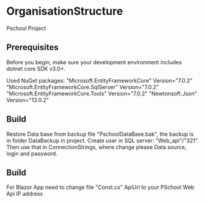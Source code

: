 # OrganisationStructure
Pschool Project

## Prerequisites
Before you begin, make sure your development environment includes dotnet core SDK v3.0+.

Used NuGet packages:
"Microsoft.EntityFrameworkCore" Version="7.0.2" 
"Microsoft.EntityFrameworkCore.SqlServer" Version="7.0.2"
"Microsoft.EntityFrameworkCore.Tools" Version="7.0.2"
"Newtonsoft.Json" Version="13.0.2" 


## Build
Restore Data base from backup file "PschoolDataBase.bak", the backup is in folder DataBackup in project.
Create user in SQL server: "Web_api"/"321".
Then use that in ConnectionStrings, where change please Data source, login and password.

## Build
For Blazor App need to change file "Const.cs" ApiUrl to your PSchool Web Api IP address


